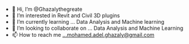 - 👋 Hi, I’m @Ghazalythegreate
- 👀 I’m interested in Revit and Civil 3D plugins
- 🌱 I’m currently learning ... Data Analysis and Machine learning
- 💞️ I’m looking to collaborate on ... Data Analysis and Machine Learning
- 📫 How to reach me ...mohamed.adel.ghazaly@gmail.com

<!---
Ghazalythegreate/Ghazalythegreate is a ✨ special ✨ repository because its `README.md` (this file) appears on your GitHub profile.
You can click the Preview link to take a look at your changes.
--->
